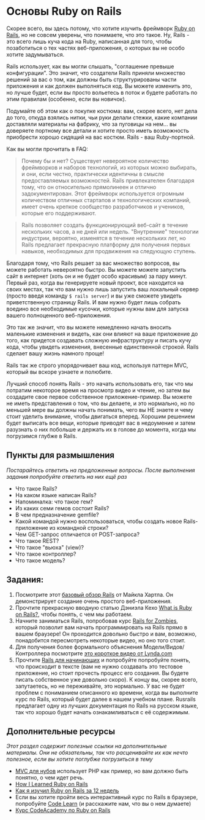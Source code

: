 # Основы Ruby on Rails
<!-- *Estimated Time: 2-4 hrs* -->

Скорее всего, вы здесь потому, что хотите изучить фреймворк [Ruby on Rails](http://rubyonrails.org/), но не совсем уверены, что понимаете, что это такое. Ну, Rails - это всего лишь куча кода на Ruby, написанная для того, чтобы позаботиться о тех частях веб-приложения, о которых вы не особо хотите задумываться.

Rails использует, как вы могли слышать, "соглашение превыше конфигурации". Это значит, что создатели Rails приняли множество решений за вас о том, как должны быть структурированы части приложения и как должен выполняться код. Вы можете изменить это, но лучше будет, если вы просто вольетесь в поток и будете работать по этим правилам (особенно, если вы новичок).

Подумайте об этом как о покупке костюма: вам, скорее всего, нет дела до того, откуда взялись нитки, чьи руки делали стежки, какие компании доставляли материалы на фабрику, что за пуговицы на нем... вы доверяете портному все детали и хотите просто иметь возможность приобрести хорошо сидящий на вас костюм. Rails - ваш Ruby-портной.

Как вы могли прочитать в FAQ:

>Почему бы и нет? Существует невероятное количество фреймворков и наборов технологий, из которых можно выбирать, и они, если честно, практически идентичны в смысле предоставляемых возможностей. Rails привлекателен благодаря тому, что он относительно прямолинеен и отлично задокументирован. Этот фреймворк используется огромным количеством отличных стартапов и технологических компаний, имеет очень крепкое сообщество разработчиков и учеников, которые его поддерживают.

>Rails позволяет создать функционирующий веб-сайт в течение нескольких часов, а не дней или недель. "Внутренние" технологии индустрии, вероятно, изменятся в течение нескольких лет, но Rails предлагает прекрасную платформу для получения первых навыков, необходимых для продвижения на следующую ступень.

Благодаря тому, что Rails решает за вас множество вопросов, вы можете работать невероятно быстро. Вы можете можете запустить сайт в интернет (хоть он и не будет особо красивым) за пару минут. Первый раз, когда вы генерируете новый проект, все находится на своих местах, так что вам нужно лишь запустить ваш локальный сервер (просто введя команду `$ rails server`) и вы уже сможете увидеть приветственную страницу Rails. И вам нужно будет лишь собрать воедино все необходимые кусочки, которые нужны вам для запуска вашего полноценного веб-приложения.

Это так же значит, что вы можете немедленно начать вносить маленькие изменения и видеть, как они влияют на ваше приложение до того, как придется создавать сложную инфраструктуру и писать кучу кода, чтобы увидеть изменения, внесенные единственной строкой. Rails сделает вашу жизнь намного проще!

Rails так же строго упорядочивает ваш код, используя паттерн MVC, который вы вскоре узнаете и полюбите.

Лучший способ понять Rails - это начать использовать его, так что мы потратим некоторое время на просмотр видео и чтение, но затем вы создадите свое первое собственное приложение-пример. Вы можете не иметь представления о том, что вы делаете, и это нормально, но по меньшей мере вы должны начать понимать, чего вы НЕ знаете и чему стоит уделить внимание, чтобы двигаться вперед. Хорошим решением будет выписать все вещи, которые приводят вас в недоумение и затем разузнать о них побольше и держать их в голове до момента, когда мы погрузимся глубже в Rails.


## Пункты для размышления

*Постарайтесь ответить на предложенные вопросы. После выполнения задания попробуйте ответить на них ещё раз*

* Что такое Rails?
* На каком языке написан Rails?
* Напоминалка: что такое гем?
* Из каких семи гемов состоит Rails?
* В чем предназначение gemfile?
* Какой командой нужно воспользоваться, чтобы создать новое Rails-приложение из командной строки?
* Чем GET-запрос отличается от POST-запроса?
* Что такое REST?
* Что такое "вьюха" (view)?
* Что такое контроллер?
* Что такое модель?

## Задания:

1. Посмотрите этот [базовый обзор Rails](http://www.youtube.com/watch?v=b_DJdmvBStE) от Майкла Хартла. Он демонстрирует создание очень простого веб-приложения.
2. Прочтите прекрасную вводную статью Дэниэла Кехо [What is Ruby on Rails?](http://railsapps.github.io/what-is-ruby-rails.html), чтобы понять, с чем мы работаем.
3. Начните заниматься Rails, попробовав курс [Rails for Zombies](http://railsforzombies.org/), который позволит вам начать программировать на Rails прямо в вашем браузере! Он проходится довольно быстро и вам, возможно, понадобится пересмотреть некоторые видео, но оно того стоит.
4. Для получения более формального объяснения Модели/Видов/Контроллера посмотрите [это короткое видео от Lynda.com](http://www.youtube.com/watch?v=3mQjtk2YDkM)
4. Прочтите [Rails для начинающих](http://rusrails.ru/getting-started-with-rails) и попробуйте попробуйте понять, что происходит в тексте (вам не нужно создавать это тестовое приложение, но стоит прочесть процесс его создания. Вы будете писать собственное уже довольно скоро). К концу вы, скорее всего, запутаетесь, но не переживайте, это нормально. У вас не будет проблем с пониманием описанного ко времени, когда вы выполните курс по Rails, который будет далее в нашем учебном плане. Rusrails предлагает одну из лучших документация по Rails на русском языке, так что хорошо будет начать ознакамливаться с её содержимым.

## Дополнительные ресурсы

*Этот раздел содержит полезные ссылки на дополнительные материалы. Они не обязательны, так что расценивайте их как нечто полезное, если вы хотите поглубже погрузиться в тему*

* [MVC для нубов](http://net.tutsplus.com/tutorials/other/mvc-for-noobs/) использует PHP как пример, но вам должно быть понятно, о чем идет речь.
* [How I Learned Ruby on Rails](https://medium.com/how-i-learned-ruby-rails/e08c94e2a51e)
* [Как я изучил Ruby on Rails за 12 недель](http://frey.su/how-i-learned-ruby-on-rails-in-12-weeks)
* Если вы хотите пройти весь интерактивный курс по Rails в браузере, попробуйте [Code Learn](http://www.codelearn.org/ruby-on-rails-tutorial) (и расскажите нам, что вы о нем думаете)
* [Курс CodeAcademy по Ruby on Rails](http://www.codecademy.com/en/learn/learn-rails)
